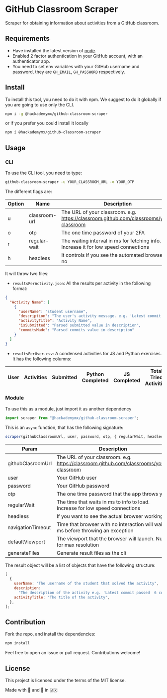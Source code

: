 # GitHub Classroom Scraper

Scraper for obtaining information about activities from a GitHub classroom.

## Requirements

- Have installed the latest version of [node](https://nodejs.org/en/).
- Enabled 2 factor authentication in your GitHub account, with an authenticator app.
- You need to set env variables with your GitHub username and password, they are `GH_EMAIL`, `GH_PASSWORD` respectively.

## Install

To install this tool, you need to do it with npm. We suggest to do it globally if you are going to use only the CLI.

```bash
npm i -g @hackademymx/github-classroom-scraper
```

or if you prefer you could install it locally

```bash
npm i @hackademymx/github-classroom-scraper
```

## Usage

### CLI

To use the CLI tool, you need to type:

```bash
github-classroom-scraper -u YOUR_CLASSROOM_URL -o YOUR_OTP
```

The different flags are:

| Option | Name          | Description                                                                            | Required | Default |
| ------ | ------------- | -------------------------------------------------------------------------------------- | -------- | ------- |
| u      | classroom-url | The URL of your classroom. e.g. https://classroom.github.com/classrooms/your-classroom | YES      | NA      |
| o      | otp           | The one time password of your 2FA                                                      | YES      | NA      |
| r      | regular-wait  | The waiting interval in ms for fetching info. Increase it for low speed connections    | NO       | 5000    |
| h      | headless      | It controls if you see the automated browser or no                                     | NO       | true    |

It will throw two files:

- `resultsPerActivity.json`: All the results per activity in the following format:

```json
{
  "Activity Name": [
    {
      "userName": "student username",
      "description": "The user's activity message. e.g. 'Latest commit passed 7 commits Submitted'",
      "activityTitle": "Activity Name",
      "isSubmitted": "Parsed submitted value in description",
      "commitsMade": "Parsed commits value in description"
    }
  ]
}
```

- `resultsPerUser.csv`: A condensed activities for JS and Python exercises. It has the following columns:

| User | Activities | Submitted | Python Completed | JS Completed | Total Tried Activities |
| ---- | ---------- | --------- | ---------------- | ------------ | ---------------------- |


### Module

To use this as a module, just import it as another dependency

```javascript
import scraper from "@hackademymx/github-classroom-scraper";
```

This is an `async` function, that has the following signature:

```javascript
scraper(githubClassroomUrl, user, password, otp, { regularWait, headless, navigationTimeout, defaultViewport, generateFiles }) -> Object
```

| Param             | Description                                                                            | Default |
| ----------------- | -------------------------------------------------------------------------------------- | ------- |
| githubClasroomUrl | The URL of your classroom. e.g. https://classroom.github.com/classrooms/your-classroom | NA      |
| user              | Your GitHub user                                                                       | NA      |
| password          | Your GitHub password                                                                   | NA      |
| otp               | The one time password that the app throws you                                          | NA      |
| regularWait       | The time that waits in ms to info to load. Increase for low speed connections          | 5000    |
| headless          | If you want to see the actual browser working                                          | true    |
| navigationTimeout | Time that browser with no interaction will wait in ms before throwing an exception     | 24000   |
| defaultViewport   | The viewport that the browser will launch. Null for max resolution                     | null    |
| generateFiles     | Generate result files as the cli                                                       | true    |

The result object will be a list of objects that have the following structure:

```javascript
[
  {
    userName: "The username of the student that solved the activity",
    description:
      "The description of the activity e.g. 'Latest commit passed  6 commits  Not Submitted'",
    activityTitle: "The title of the activity",
  },
];
```

## Contribution

Fork the repo, and install the dependencies:

```bash
npm install
```

Feel free to open an issue or pull request. Contributions welcome!

## License

This project is licensed under the terms of the MIT license.

Made with 💙 and 🌮 in 🇲🇽
